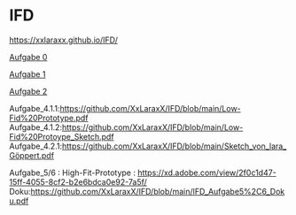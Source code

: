 # IFD
https://xxlaraxx.github.io/IFD/


<a href="https://webuser.hs-furtwangen.de/~goeppert/IFD/IFD_0/IFD_0.html">Aufgabe 0</a>


<a href="https://github.com/XxLaraxX/IFD/blob/main/IFD_1_Walletprojekt.pdf">Aufgabe 1 </a>
         
         
<a href="https://github.com/XxLaraxX/IFD/blob/main/IFD_3_interaktive%20Datenvisualierung.pdf">Aufgabe 2 </a>

Aufgabe_4.1.1:https://github.com/XxLaraxX/IFD/blob/main/Low-Fid%20Prototype.pdf
Aufgabe_4.1.2:https://github.com/XxLaraxX/IFD/blob/main/Low-Fid%20Protoype_Sketch.pdf
Aufgabe_4.2.1:https://github.com/XxLaraxX/IFD/blob/main/Sketch_von_lara_Göppert.pdf


Aufgabe_5/6 : High-Fit-Prototype : https://xd.adobe.com/view/2f0c1d47-15ff-4055-8cf2-b2e6bdca0e92-7a5f/
Doku:https://github.com/XxLaraxX/IFD/blob/main/IFD_Aufgabe5%2C6_Doku.pdf

